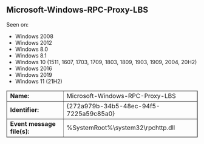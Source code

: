 ## Microsoft-Windows-RPC-Proxy-LBS

Seen on:
* Windows 2008
* Windows 2012
* Windows 8.0
* Windows 8.1
* Windows 10 (1511, 1607, 1703, 1709, 1803, 1809, 1903, 1909, 2004, 20H2)
* Windows 2016
* Windows 2019
* Windows 11 (21H2)

<table border="1" class="docutils">
  <tbody>
    <tr>
      <td><b>Name:</b></td>
      <td>Microsoft-Windows-RPC-Proxy-LBS</td>
    </tr>
    <tr>
      <td><b>Identifier:</b></td>
      <td>{272a979b-34b5-48ec-94f5-7225a59c85a0}</td>
    </tr>
    <tr>
      <td><b>Event message file(s):</b></td>
      <td>%SystemRoot%\system32\rpchttp.dll</td>
    </tr>
  </tbody>
</table>

&nbsp;

